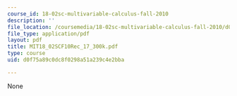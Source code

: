 ```yaml
---
course_id: 18-02sc-multivariable-calculus-fall-2010
description: ''
file_location: /coursemedia/18-02sc-multivariable-calculus-fall-2010/d0f75a89c0dc8f0298a51a239c4e2bba_MIT18_02SCF10Rec_17_300k.pdf
file_type: application/pdf
layout: pdf
title: MIT18_02SCF10Rec_17_300k.pdf
type: course
uid: d0f75a89c0dc8f0298a51a239c4e2bba

---
```

None
